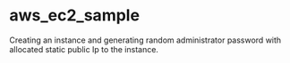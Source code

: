 # aws_ec2_sample
Creating an instance and generating random administrator password with allocated static public Ip to the instance.
